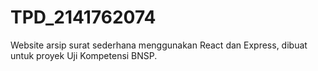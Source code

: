 # TPD_2141762074
Website arsip surat sederhana menggunakan React dan Express, dibuat untuk proyek Uji Kompetensi BNSP.
